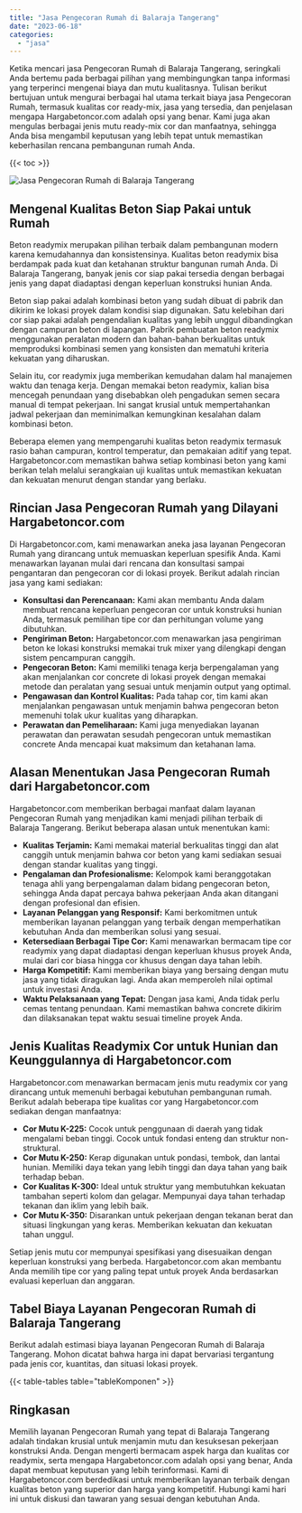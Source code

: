 ```yaml
---
title: "Jasa Pengecoran Rumah di Balaraja Tangerang"
date: "2023-06-18"
categories: 
  - "jasa"
---
```



Ketika mencari jasa Pengecoran Rumah di Balaraja Tangerang, seringkali Anda bertemu pada berbagai pilihan yang membingungkan tanpa informasi yang terperinci mengenai biaya dan mutu kualitasnya. Tulisan berikut bertujuan untuk mengurai berbagai hal utama terkait biaya jasa Pengecoran Rumah, termasuk kualitas cor ready-mix, jasa yang tersedia, dan penjelasan mengapa Hargabetoncor.com adalah opsi yang benar. Kami juga akan mengulas berbagai jenis mutu ready-mix cor dan manfaatnya, sehingga Anda bisa mengambil keputusan yang lebih tepat untuk memastikan keberhasilan rencana pembangunan rumah Anda.

{{< toc >}}

![Jasa Pengecoran Rumah di Balaraja Tangerang](https://hargareadymixid.github.io/hbc/readymix-hbc%20(32).png)

## Mengenal Kualitas Beton Siap Pakai untuk Rumah

Beton readymix merupakan pilihan terbaik dalam pembangunan modern karena kemudahannya dan konsistensinya. Kualitas beton readymix bisa berdampak pada kuat dan ketahanan struktur bangunan rumah Anda. Di Balaraja Tangerang, banyak jenis cor siap pakai tersedia dengan berbagai jenis yang dapat diadaptasi dengan keperluan konstruksi hunian Anda.

Beton siap pakai adalah kombinasi beton yang sudah dibuat di pabrik dan dikirim ke lokasi proyek dalam kondisi siap digunakan. Satu kelebihan dari cor siap pakai adalah pengendalian kualitas yang lebih unggul dibandingkan dengan campuran beton di lapangan. Pabrik pembuatan beton readymix menggunakan peralatan modern dan bahan-bahan berkualitas untuk memproduksi kombinasi semen yang konsisten dan mematuhi kriteria kekuatan yang diharuskan.

Selain itu, cor readymix juga memberikan kemudahan dalam hal manajemen waktu dan tenaga kerja. Dengan memakai beton readymix, kalian bisa mencegah penundaan yang disebabkan oleh pengadukan semen secara manual di tempat pekerjaan. Ini sangat krusial untuk mempertahankan jadwal pekerjaan dan meminimalkan kemungkinan kesalahan dalam kombinasi beton.

Beberapa elemen yang mempengaruhi kualitas beton readymix termasuk rasio bahan campuran, kontrol temperatur, dan pemakaian aditif yang tepat. Hargabetoncor.com memastikan bahwa setiap kombinasi beton yang kami berikan telah melalui serangkaian uji kualitas untuk memastikan kekuatan dan kekuatan menurut dengan standar yang berlaku.

## Rincian Jasa Pengecoran Rumah yang Dilayani Hargabetoncor.com

Di Hargabetoncor.com, kami menawarkan aneka jasa layanan Pengecoran Rumah yang dirancang untuk memuaskan keperluan spesifik Anda. Kami menawarkan layanan mulai dari rencana dan konsultasi sampai pengantaran dan pengecoran cor di lokasi proyek. Berikut adalah rincian jasa yang kami sediakan:

- **Konsultasi dan Perencanaan:** Kami akan membantu Anda dalam membuat rencana keperluan pengecoran cor untuk konstruksi hunian Anda, termasuk pemilihan tipe cor dan perhitungan volume yang dibutuhkan.
- **Pengiriman Beton:** Hargabetoncor.com menawarkan jasa pengiriman beton ke lokasi konstruksi memakai truk mixer yang dilengkapi dengan sistem pencampuran canggih.
- **Pengecoran Beton:** Kami memiliki tenaga kerja berpengalaman yang akan menjalankan cor concrete di lokasi proyek dengan memakai metode dan peralatan yang sesuai untuk menjamin output yang optimal.
- **Pengawasan dan Kontrol Kualitas:** Pada tahap cor, tim kami akan menjalankan pengawasan untuk menjamin bahwa pengecoran beton memenuhi tolak ukur kualitas yang diharapkan.
- **Perawatan dan Pemeliharaan:** Kami juga menyediakan layanan perawatan dan perawatan sesudah pengecoran untuk memastikan concrete Anda mencapai kuat maksimum dan ketahanan lama.

## Alasan Menentukan Jasa Pengecoran Rumah dari Hargabetoncor.com

Hargabetoncor.com memberikan berbagai manfaat dalam layanan Pengecoran Rumah yang menjadikan kami menjadi pilihan terbaik di Balaraja Tangerang. Berikut beberapa alasan untuk menentukan kami:

- **Kualitas Terjamin:** Kami memakai material berkualitas tinggi dan alat canggih untuk menjamin bahwa cor beton yang kami sediakan sesuai dengan standar kualitas yang tinggi.
- **Pengalaman dan Profesionalisme:** Kelompok kami beranggotakan tenaga ahli yang berpengalaman dalam bidang pengecoran beton, sehingga Anda dapat percaya bahwa pekerjaan Anda akan ditangani dengan profesional dan efisien.
- **Layanan Pelanggan yang Responsif:** Kami berkomitmen untuk memberikan layanan pelanggan yang terbaik dengan memperhatikan kebutuhan Anda dan memberikan solusi yang sesuai.
- **Ketersediaan Berbagai Tipe Cor:** Kami menawarkan bermacam tipe cor readymix yang dapat diadaptasi dengan keperluan khusus proyek Anda, mulai dari cor biasa hingga cor khusus dengan daya tahan lebih.
- **Harga Kompetitif:** Kami memberikan biaya yang bersaing dengan mutu jasa yang tidak diragukan lagi. Anda akan memperoleh nilai optimal untuk investasi Anda.
- **Waktu Pelaksanaan yang Tepat:** Dengan jasa kami, Anda tidak perlu cemas tentang penundaan. Kami memastikan bahwa concrete dikirim dan dilaksanakan tepat waktu sesuai timeline proyek Anda.

## Jenis Kualitas Readymix Cor untuk Hunian dan Keunggulannya di Hargabetoncor.com

Hargabetoncor.com menawarkan bermacam jenis mutu readymix cor yang dirancang untuk memenuhi berbagai kebutuhan pembangunan rumah. Berikut adalah beberapa tipe kualitas cor yang Hargabetoncor.com sediakan dengan manfaatnya:

- **Cor Mutu K-225:** Cocok untuk penggunaan di daerah yang tidak mengalami beban tinggi. Cocok untuk fondasi enteng dan struktur non-struktural.
- **Cor Mutu K-250:** Kerap digunakan untuk pondasi, tembok, dan lantai hunian. Memiliki daya tekan yang lebih tinggi dan daya tahan yang baik terhadap beban.
- **Cor Kualitas K-300:** Ideal untuk struktur yang membutuhkan kekuatan tambahan seperti kolom dan gelagar. Mempunyai daya tahan terhadap tekanan dan iklim yang lebih baik.
- **Cor Mutu K-350:** Disarankan untuk pekerjaan dengan tekanan berat dan situasi lingkungan yang keras. Memberikan kekuatan dan kekuatan tahan unggul.

Setiap jenis mutu cor mempunyai spesifikasi yang disesuaikan dengan keperluan konstruksi yang berbeda. Hargabetoncor.com akan membantu Anda memilih tipe cor yang paling tepat untuk proyek Anda berdasarkan evaluasi keperluan dan anggaran.

## Tabel Biaya Layanan Pengecoran Rumah di Balaraja Tangerang

Berikut adalah estimasi biaya layanan Pengecoran Rumah di Balaraja Tangerang. Mohon dicatat bahwa harga ini dapat bervariasi tergantung pada jenis cor, kuantitas, dan situasi lokasi proyek.

{{< table-tables table="tableKomponen" >}}

## Ringkasan

Memilih layanan Pengecoran Rumah yang tepat di Balaraja Tangerang adalah tindakan krusial untuk menjamin mutu dan kesuksesan pekerjaan konstruksi Anda. Dengan mengerti bermacam aspek harga dan kualitas cor readymix, serta mengapa Hargabetoncor.com adalah opsi yang benar, Anda dapat membuat keputusan yang lebih terinformasi. Kami di Hargabetoncor.com berdedikasi untuk memberikan layanan terbaik dengan kualitas beton yang superior dan harga yang kompetitif. Hubungi kami hari ini untuk diskusi dan tawaran yang sesuai dengan kebutuhan Anda.
